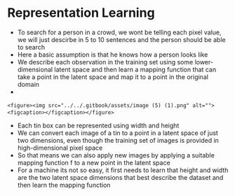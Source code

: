 # Representation Learning

* To search for a person in a crowd, we wont be telling each pixel value, we will just descirbe in 5 to 10 sentences and the person should be able to search
* Here a basic assumption is that he knows how a person looks like
* We describe each observation in the training set using some lower-dimensional latent space and then learn a mapping function that can take a point in the latent space and map it to a point in the original domain
*

    <figure><img src="../../.gitbook/assets/image (5) (1).png" alt=""><figcaption></figcaption></figure>
* Each tin box can be represented using width and height
* We can convert each image of a tin to a point in a latent space of just two dimensions, even though the training set of images is provided in high-dimensional pixel space
* So that means we can also apply new images by applying a suitable mapping function f to a new point in the latent space
* For a machine its not so easy, it first needs to learn that height and width are the two latent space dimensions that best describe the dataset and then learn the mapping function
